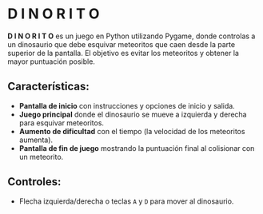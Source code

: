 # D I N O R I T O

**D I N O R I T O** es un juego en Python utilizando Pygame, donde controlas a un dinosaurio que debe esquivar meteoritos que caen desde la parte superior de la pantalla. El objetivo es evitar los meteoritos y obtener la mayor puntuación posible.

## Características:

- **Pantalla de inicio** con instrucciones y opciones de inicio y salida.
- **Juego principal** donde el dinosaurio se mueve a izquierda y derecha para esquivar meteoritos.
- **Aumento de dificultad** con el tiempo (la velocidad de los meteoritos aumenta).
- **Pantalla de fin de juego** mostrando la puntuación final al colisionar con un meteorito.

## Controles:

- Flecha izquierda/derecha o teclas `A` y `D` para mover al dinosaurio.
